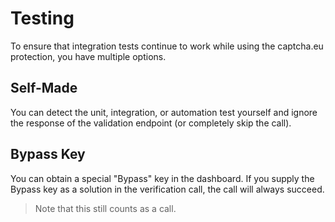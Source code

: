 # Testing

To ensure that integration tests continue to work while using the captcha.eu protection, you have multiple options.

## Self-Made

You can detect the unit, integration, or automation test yourself and ignore the response of the validation endpoint (or completely skip the call).

## Bypass Key

You can obtain a special "Bypass" key in the dashboard. If you supply the Bypass key as a solution in the verification call, the call will always succeed.

> Note that this still counts as a call.

